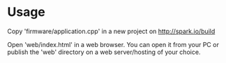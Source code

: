 Usage
=====

Copy 'firmware/application.cpp' in a new project on http://spark.io/build

Open 'web/index.html' in a web browser. You can open it from your PC or
publish the 'web' directory on a web server/hosting of your choice.
